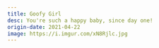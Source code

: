 ```yaml
---
title: Goofy Girl
desc: You're such a happy baby, since day one!
origin-date: 2021-04-22
image: https://i.imgur.com/xN8Rjlc.jpg
---
```

